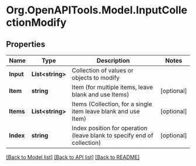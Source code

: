 
# Org.OpenAPITools.Model.InputCollectionModify

## Properties

Name | Type | Description | Notes
------------ | ------------- | ------------- | -------------
**Input** | **List&lt;string&gt;** | Collection of values or objects to modify | 
**Item** | **string** | Item (for multiple items, leave blank and use Items) | [optional] 
**Items** | **List&lt;string&gt;** | Items (Collection, for a single item leave blank and use Item) | [optional] 
**Index** | **string** | Index position for operation (leave blank to specify end of collection) | [optional] 

[[Back to Model list]](../README.md#documentation-for-models)
[[Back to API list]](../README.md#documentation-for-api-endpoints)
[[Back to README]](../README.md)

